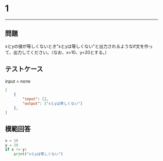 # 1

---
## 問題

xとyの値が等しくないとき"xとyは等しくない"と出力されるようなif文を作って、出力してください。（なお、x=10、y=20とする。）

## テストケース
input = none
```json
[
	{
		"input": [],
		"output": ["xとyは等しくない"]
  	},
]
```

## 模範回答
```python
x = 10
y = 20
if x != y:
    print("xとyは等しくない")
```